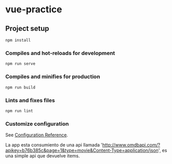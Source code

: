 # vue-practice

## Project setup
```
npm install
```

### Compiles and hot-reloads for development
```
npm run serve
```

### Compiles and minifies for production
```
npm run build
```

### Lints and fixes files
```
npm run lint
```

### Customize configuration
See [Configuration Reference](https://cli.vuejs.org/config/).


La app esta consumiento de una api llamada 'http://www.omdbapi.com/?apikey=b76b385c&page=1&type=movie&Content-Type=application/json', es una simple api que devuelve items.
